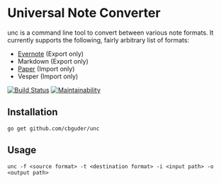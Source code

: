 # Universal Note Converter

unc is a command line tool to convert between various note formats. It currently supports the following, fairly arbitrary list of formats:

* [Evernote](https://evernote.com) (Export only)
* Markdown (Export only)
* [Paper](https://paper.dropbox.com) (Import only)
* Vesper (Import only)

[![Build Status](https://travis-ci.org/cbguder/unc.svg?branch=master)](https://travis-ci.org/cbguder/unc)
[![Maintainability](https://api.codeclimate.com/v1/badges/179a50ac83c139b246e5/maintainability)](https://codeclimate.com/github/cbguder/unc/maintainability)

## Installation

```
go get github.com/cbguder/unc
```

## Usage

```
unc -f <source format> -t <destination format> -i <input path> -o <output path>
```
